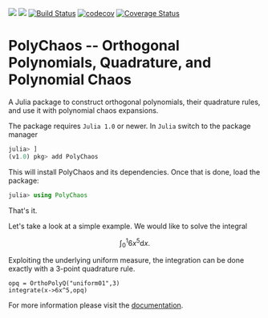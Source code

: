 [![](https://img.shields.io/badge/docs-stable-blue.svg)](https://timueh.github.io/PolyChaos.jl/stable)
[![](https://img.shields.io/badge/docs-dev-blue.svg)](https://timueh.github.io/PolyChaos.jl/dev)
[![Build Status](https://travis-ci.org/timueh/PolyChaos.jl.svg?branch=master)](https://travis-ci.org/timueh/PolyChaos.jl)
[![codecov](https://codecov.io/gh/timueh/PolyChaos.jl/branch/master/graph/badge.svg)](https://codecov.io/gh/timueh/PolyChaos.jl)
[![Coverage Status](https://coveralls.io/repos/github/timueh/PolyChaos.jl/badge.svg?branch=master)](https://coveralls.io/github/timueh/PolyChaos.jl?branch=master)



# PolyChaos -- Orthogonal Polynomials, Quadrature, and Polynomial Chaos

A Julia package to construct orthogonal polynomials, their quadrature rules, and use it with polynomial chaos expansions.

The package requires `Julia 1.0` or newer.
In `Julia` switch to the package manager
```julia
julia> ]
(v1.0) pkg> add PolyChaos
```
This will install PolyChaos and its dependencies.
Once that is done, load the package:
```julia
julia> using PolyChaos
```
That's it.

Let's take a look at a simple example.
We would like to solve the integral
```math
\int_0^1 6 x^5 \mathrm{d}x.
```
Exploiting the underlying uniform measure, the integration can be done exactly with a 3-point quadrature rule.
```@example mysetup
opq = OrthoPolyQ("uniform01",3)
integrate(x->6x^5,opq)
```


For more information please visit the [documentation](https://timueh.github.io/PolyChaos.jl/stable/).
